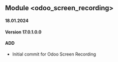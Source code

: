 ## Module <odoo_screen_recording>

#### 18.01.2024
#### Version 17.0.1.0.0
#### ADD
- Initial commit for Odoo Screen Recording
